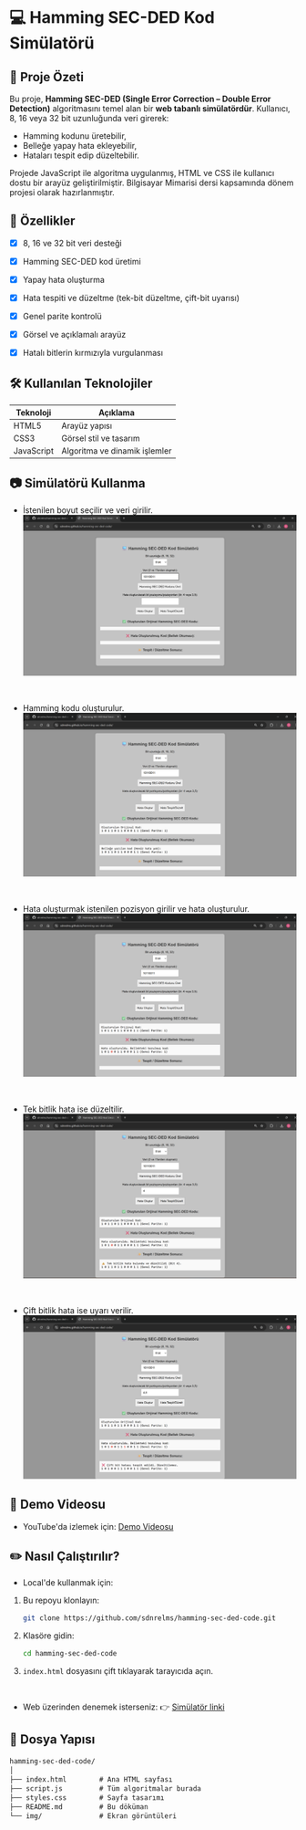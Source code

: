 
# 💻 Hamming SEC-DED Kod Simülatörü

## 📌 Proje Özeti
Bu proje, **Hamming SEC-DED (Single Error Correction – Double Error Detection)** algoritmasını temel alan bir **web tabanlı simülatördür**. Kullanıcı, 8, 16 veya 32 bit uzunluğunda veri girerek:

- Hamming kodunu üretebilir,  
- Belleğe yapay hata ekleyebilir,  
- Hataları tespit edip düzeltebilir.

Projede JavaScript ile algoritma uygulanmış, HTML ve CSS ile kullanıcı dostu bir arayüz geliştirilmiştir. Bilgisayar Mimarisi dersi kapsamında dönem projesi olarak hazırlanmıştır.


## 🚀 Özellikler
- [x] 8, 16 ve 32 bit veri desteği  
- [x] Hamming SEC-DED kod üretimi  
- [x] Yapay hata oluşturma  
- [x] Hata tespiti ve düzeltme (tek-bit düzeltme, çift-bit uyarısı)  
- [x] Genel parite kontrolü  
- [x] Görsel ve açıklamalı arayüz  
- [x] Hatalı bitlerin kırmızıyla vurgulanması  



## 🛠️ Kullanılan Teknolojiler

| Teknoloji | Açıklama |
|----------|----------|
| HTML5 | Arayüz yapısı |
| CSS3 | Görsel stil ve tasarım |
| JavaScript | Algoritma ve dinamik işlemler |



## 📷 Simülatörü Kullanma

- İstenilen boyut seçilir ve veri girilir.
![alt text](https://github.com/sdnrelms/hamming-sec-ded-code/blob/main/img/img1.png)
<br>

- Hamming kodu oluşturulur.
![alt text](https://github.com/sdnrelms/hamming-sec-ded-code/blob/main/img/img2.png)
<br>

- Hata oluşturmak istenilen pozisyon girilir ve hata oluşturulur.
![alt text](https://github.com/sdnrelms/hamming-sec-ded-code/blob/main/img/img3.png)
<br>

- Tek bitlik hata ise düzeltilir.
![alt text](https://github.com/sdnrelms/hamming-sec-ded-code/blob/main/img/img4.png)
<br>

- Çift bitlik hata ise uyarı verilir.
![alt text](https://github.com/sdnrelms/hamming-sec-ded-code/blob/main/img/img5.png)


## 🎥 Demo Videosu
- YouTube'da izlemek için: [Demo Videosu](https://youtu.be/z6vql8N5O7w)


## ✏️ Nasıl Çalıştırılır?

- Local'de kullanmak için:

1. Bu repoyu klonlayın:
   ```bash
   git clone https://github.com/sdnrelms/hamming-sec-ded-code.git
   ```
2. Klasöre gidin:
   ```bash
   cd hamming-sec-ded-code
   ```
3. `index.html` dosyasını çift tıklayarak tarayıcıda açın.
<br>

- Web üzerinden denemek isterseniz: 👉 [Simülatör linki](https://sdnrelms.github.io/hamming-sec-ded-code/)



## 📂 Dosya Yapısı

```
hamming-sec-ded-code/
│
├── index.html        # Ana HTML sayfası
├── script.js         # Tüm algoritmalar burada
├── styles.css        # Sayfa tasarımı
├── README.md         # Bu döküman
└── img/              # Ekran görüntüleri
```


